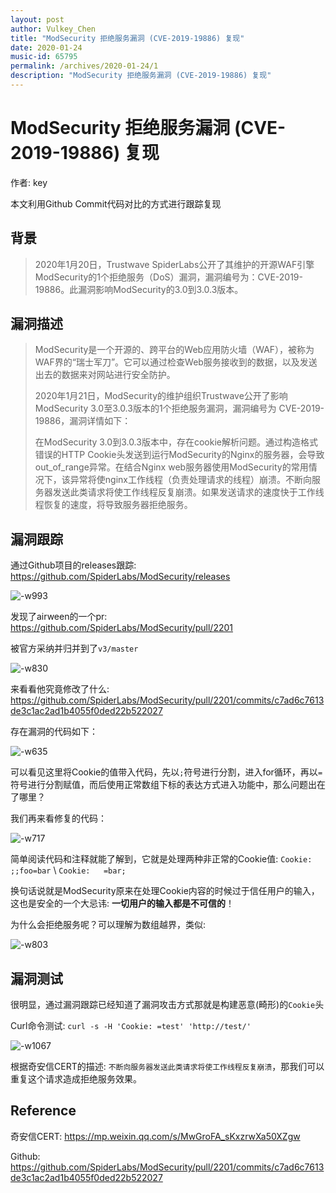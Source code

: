 ```yaml
---
layout: post
author: Vulkey_Chen
title: "ModSecurity 拒绝服务漏洞 (CVE-2019-19886) 复现"
date: 2020-01-24
music-id: 65795
permalink: /archives/2020-01-24/1
description: "ModSecurity 拒绝服务漏洞 (CVE-2019-19886) 复现"
---
```


# ModSecurity 拒绝服务漏洞 (CVE-2019-19886) 复现

作者: key

本文利用Github Commit代码对比的方式进行跟踪复现

## 背景

> 2020年1月20日，Trustwave SpiderLabs公开了其维护的开源WAF引擎ModSecurity的1个拒绝服务（DoS）漏洞，漏洞编号为：CVE-2019-19886。此漏洞影响ModSecurity的3.0到3.0.3版本。

## 漏洞描述

> ModSecurity是一个开源的、跨平台的Web应用防火墙（WAF），被称为WAF界的“瑞士军刀”。它可以通过检查Web服务接收到的数据，以及发送出去的数据来对网站进行安全防护。
>
> 2020年1月21日，ModSecurity的维护组织Trustwave公开了影响ModSecurity 3.0至3.0.3版本的1个拒绝服务漏洞，漏洞编号为 CVE-2019-19886，漏洞详情如下：
>
> 在ModSecurity 3.0到3.0.3版本中，存在cookie解析问题。通过构造格式错误的HTTP Cookie头发送到运行ModSecurity的Nginx的服务器，会导致out_of_range异常。在结合Nginx web服务器使用ModSecurity的常用情况下，该异常将使nginx工作线程（负责处理请求的线程）崩溃。不断向服务器发送此类请求将使工作线程反复崩溃。如果发送请求的速度快于工作线程恢复的速度，将导致服务器拒绝服务。

## 漏洞跟踪

通过Github项目的releases跟踪: https://github.com/SpiderLabs/ModSecurity/releases

![-w993](https://chen-blog-oss.oss-cn-beijing.aliyuncs.com/2020-01-24/15797000068737.jpg)

发现了airween的一个pr: https://github.com/SpiderLabs/ModSecurity/pull/2201

被官方采纳并归并到了`v3/master`

![-w830](https://chen-blog-oss.oss-cn-beijing.aliyuncs.com/2020-01-24/15797001388668.jpg)

来看看他究竟修改了什么: https://github.com/SpiderLabs/ModSecurity/pull/2201/commits/c7ad6c7613de3c1ac2ad1b4055f0ded22b522027

存在漏洞的代码如下：

![-w635](https://chen-blog-oss.oss-cn-beijing.aliyuncs.com/2020-01-24/15797004167746.jpg)

可以看见这里将Cookie的值带入代码，先以`;`符号进行分割，进入for循环，再以`=`符号进行分割赋值，而后使用正常数组下标的表达方式进入功能中，那么问题出在了哪里？

我们再来看修复的代码：

![-w717](https://chen-blog-oss.oss-cn-beijing.aliyuncs.com/2020-01-24/15797006105146.jpg)

简单阅读代码和注释就能了解到，它就是处理两种非正常的Cookie值: `Cookie: ;;foo=bar` \ `Cookie:   =bar;`

换句话说就是ModSecurity原来在处理Cookie内容的时候过于信任用户的输入，这也是安全的一个大忌讳: **一切用户的输入都是不可信的**！

为什么会拒绝服务呢？可以理解为数组越界，类似:

![-w803](https://chen-blog-oss.oss-cn-beijing.aliyuncs.com/2020-01-24/15797060724502.jpg)


## 漏洞测试

很明显，通过漏洞跟踪已经知道了漏洞攻击方式那就是构建恶意(畸形)的`Cookie`头

Curl命令测试: `curl -s -H 'Cookie: =test' 'http://test/'`

![-w1067](https://chen-blog-oss.oss-cn-beijing.aliyuncs.com/2020-01-24/15797057266076.jpg)

根据奇安信CERT的描述: `不断向服务器发送此类请求将使工作线程反复崩溃`，那我们可以重复这个请求造成拒绝服务效果。

## Reference

奇安信CERT: https://mp.weixin.qq.com/s/MwGroFA_sKxzrwXa50XZgw

Github: https://github.com/SpiderLabs/ModSecurity/pull/2201/commits/c7ad6c7613de3c1ac2ad1b4055f0ded22b522027
